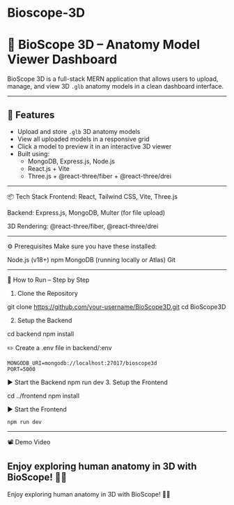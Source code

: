 # Bioscope-3D

# 🧠 BioScope 3D – Anatomy Model Viewer Dashboard

BioScope 3D is a full-stack MERN application that allows users to upload, manage, and view 3D `.glb` anatomy models in a clean dashboard interface.

---

## 🚀 Features

- Upload and store `.glb` 3D anatomy models
- View all uploaded models in a responsive grid
- Click a model to preview it in an interactive 3D viewer
- Built using:
  - MongoDB, Express.js, Node.js
  - React.js + Vite
  - Three.js + @react-three/fiber + @react-three/drei

---

📦 Tech Stack
Frontend: React, Tailwind CSS, Vite, Three.js

Backend: Express.js, MongoDB, Multer (for file upload)

3D Rendering: @react-three/fiber, @react-three/drei

---
⚙️ Prerequisites
Make sure you have these installed:

Node.js (v18+)
npm
MongoDB (running locally or Atlas)
Git

---

🚀 How to Run – Step by Step
1. Clone the Repository

  git clone https://github.com/your-username/BioScope3D.git
  cd BioScope3D

2. Setup the Backend

  cd backend
  npm install

  ✏️ Create a .env file in backend/:env

    MONGODB_URI=mongodb://localhost:27017/bioscope3d
    PORT=5000

  ▶️ Start the Backend
    npm run dev
3. Setup the Frontend

  cd ../frontend
  npm install
  
  ▶️ Start the Frontend

    npm run dev
    
---

📽️ Demo Video

Enjoy exploring human anatomy in 3D with BioScope! 🧠🚀
---
Enjoy exploring human anatomy in 3D with BioScope! 🧠🚀



